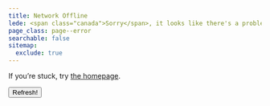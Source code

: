 ```yaml
---
title: Network Offline
lede: <span class="canada">Sorry</span>, it looks like there's a problem with your Internet connection.
page_class: page--error
searchable: false
sitemap:
  exclude: true
---
```


If you’re stuck, try <a rel="home" href="/">the homepage</a>.

<nav class="buttons-list" role="navigation">
    <button role="button" type="button" onclick="window.location.reload()" aria-label="Refresh">Refresh!</button>
</nav>
